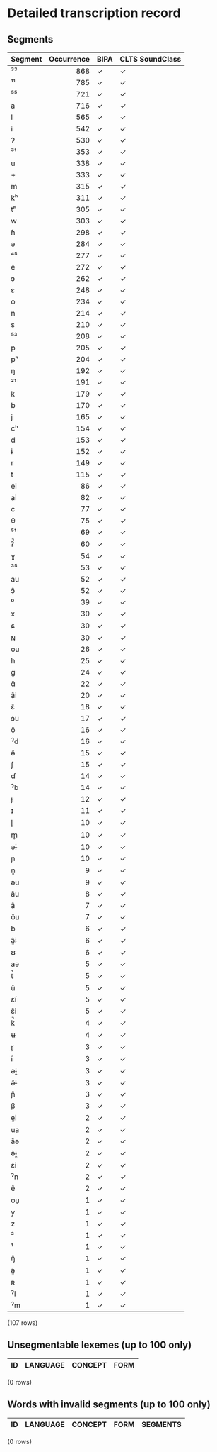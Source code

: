 
# Detailed transcription record

## Segments

| Segment | Occurrence | BIPA | CLTS SoundClass |
|:----------|-------------:|:-------|:------------------|
| ³³ | 868 | ✓ | ✓ |
| ¹¹ | 785 | ✓ | ✓ |
| ⁵⁵ | 721 | ✓ | ✓ |
| a | 716 | ✓ | ✓ |
| l | 565 | ✓ | ✓ |
| i | 542 | ✓ | ✓ |
| ʔ | 530 | ✓ | ✓ |
| ³¹ | 353 | ✓ | ✓ |
| u | 338 | ✓ | ✓ |
| + | 333 | ✓ | ✓ |
| m | 315 | ✓ | ✓ |
| kʰ | 311 | ✓ | ✓ |
| tʰ | 305 | ✓ | ✓ |
| w | 303 | ✓ | ✓ |
| ɦ | 298 | ✓ | ✓ |
| ə | 284 | ✓ | ✓ |
| ⁴⁵ | 277 | ✓ | ✓ |
| e | 272 | ✓ | ✓ |
| ɔ | 262 | ✓ | ✓ |
| ɛ | 248 | ✓ | ✓ |
| o | 234 | ✓ | ✓ |
| n | 214 | ✓ | ✓ |
| s | 210 | ✓ | ✓ |
| ⁵³ | 208 | ✓ | ✓ |
| p | 205 | ✓ | ✓ |
| pʰ | 204 | ✓ | ✓ |
| ŋ | 192 | ✓ | ✓ |
| ²¹ | 191 | ✓ | ✓ |
| k | 179 | ✓ | ✓ |
| b | 170 | ✓ | ✓ |
| j | 165 | ✓ | ✓ |
| cʰ | 154 | ✓ | ✓ |
| d | 153 | ✓ | ✓ |
| ɨ | 152 | ✓ | ✓ |
| r | 149 | ✓ | ✓ |
| t | 115 | ✓ | ✓ |
| ei | 86 | ✓ | ✓ |
| ai | 82 | ✓ | ✓ |
| c | 77 | ✓ | ✓ |
| θ | 75 | ✓ | ✓ |
| ⁵¹ | 69 | ✓ | ✓ |
| ʔ̚ | 60 | ✓ | ✓ |
| ɣ | 54 | ✓ | ✓ |
| ³⁵ | 53 | ✓ | ✓ |
| au | 52 | ✓ | ✓ |
| ɔ̃ | 52 | ✓ | ✓ |
| ⁰ | 39 | ✓ | ✓ |
| x | 30 | ✓ | ✓ |
| ɕ | 30 | ✓ | ✓ |
| ɴ | 30 | ✓ | ✓ |
| ou | 26 | ✓ | ✓ |
| h | 25 | ✓ | ✓ |
| g | 24 | ✓ | ✓ |
| ɑ̃ | 22 | ✓ | ✓ |
| ãi | 20 | ✓ | ✓ |
| ɛ̃ | 18 | ✓ | ✓ |
| ɔu | 17 | ✓ | ✓ |
| õ | 16 | ✓ | ✓ |
| ˀd | 16 | ✓ | ✓ |
| ə̃ | 15 | ✓ | ✓ |
| ʃ | 15 | ✓ | ✓ |
| ɗ | 14 | ✓ | ✓ |
| ˀb | 14 | ✓ | ✓ |
| ɟ | 12 | ✓ | ✓ |
| ɪ | 11 | ✓ | ✓ |
| l̥ | 10 | ✓ | ✓ |
| m̥ | 10 | ✓ | ✓ |
| əɨ | 10 | ✓ | ✓ |
| ɲ | 10 | ✓ | ✓ |
| n̥ | 9 | ✓ | ✓ |
| əu | 9 | ✓ | ✓ |
| ãu | 8 | ✓ | ✓ |
| ã | 7 | ✓ | ✓ |
| õu | 7 | ✓ | ✓ |
| ɓ | 6 | ✓ | ✓ |
| ə̤̃ɨ | 6 | ✓ | ✓ |
| ʊ | 6 | ✓ | ✓ |
| aə | 5 | ✓ | ✓ |
| t̚ | 5 | ✓ | ✓ |
| ũ | 5 | ✓ | ✓ |
| ɛĩ | 5 | ✓ | ✓ |
| ɛ̃i | 5 | ✓ | ✓ |
| k̚ | 4 | ✓ | ✓ |
| ʉ | 4 | ✓ | ✓ |
| r̥ | 3 | ✓ | ✓ |
| ĩ | 3 | ✓ | ✓ |
| əɨ̯ | 3 | ✓ | ✓ |
| ə̃ɨ | 3 | ✓ | ✓ |
| ɲ̊ | 3 | ✓ | ✓ |
| β | 3 | ✓ | ✓ |
| e̤i | 2 | ✓ | ✓ |
| ua | 2 | ✓ | ✓ |
| ãə | 2 | ✓ | ✓ |
| ə̃ɨ̯ | 2 | ✓ | ✓ |
| ɛi | 2 | ✓ | ✓ |
| ˀn | 2 | ✓ | ✓ |
| ẽ | 2 | ✓ | ✓ |
| ou̯ | 1 | ✓ | ✓ |
| y | 1 | ✓ | ✓ |
| z | 1 | ✓ | ✓ |
| ² | 1 | ✓ | ✓ |
| ¹ | 1 | ✓ | ✓ |
| ŋ̊ | 1 | ✓ | ✓ |
| ə̤ | 1 | ✓ | ✓ |
| ʀ | 1 | ✓ | ✓ |
| ˀl | 1 | ✓ | ✓ |
| ˀm | 1 | ✓ | ✓ |

(107 rows)



## Unsegmentable lexemes (up to 100 only)

| ID | LANGUAGE | CONCEPT | FORM |
|------|------------|-----------|--------|

(0 rows)



## Words with invalid segments (up to 100 only)

| ID | LANGUAGE | CONCEPT | FORM | SEGMENTS |
|------|------------|-----------|--------|------------|

(0 rows)


